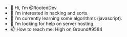- 👋 Hi, I’m @RootedDev
- 👀 I’m interested in hacking and sorts.
- 🌱 I’m currently learning some algorithms (javascript).
- 💞️ I’m looking for help on server hosting.
- 📫 How to reach me:
  High on Ground#9584

<!---
RootedDev/RootedDev is a ✨ special ✨ repository because its `README.md` (this file) appears on your GitHub profile.
You can click the Preview link to take a look at your changes.
--->
